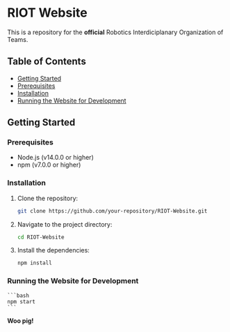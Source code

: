 # RIOT Website

This is a repository for the **official** Robotics Interdiciplanary Organization of Teams.

## Table of Contents

-   [Getting Started](#getting-started)
-   [Prerequisites](#prerequisites)
-   [Installation](#installation)
-   [Running the Website for Development](#running-the-website-for-development)

## Getting Started

### Prerequisites

-   Node.js (v14.0.0 or higher)
-   npm (v7.0.0 or higher)

### Installation

1. Clone the repository:

    ```bash
    git clone https://github.com/your-repository/RIOT-Website.git
    ```

2. Navigate to the project directory:
    ```bash
    cd RIOT-Website
    ```
3. Install the dependencies:
    ```bash
    npm install
    ```

### Running the Website for Development

    ```bash
    npm start
    ```

**Woo pig!**
